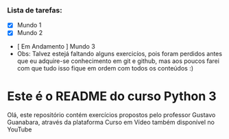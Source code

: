 ### Lista de tarefas:
- [x] Mundo 1
- [x] Mundo 2  
- [ Em Andamento ] Mundo 3
- Obs: Talvez estejá faltando alguns exercicíos, pois foram perdidos antes que eu 
adquire-se conhecimento em git e github,
mas aos poucos farei com que tudo isso fique em ordem com todos os conteúdos :)


# Este é o README do curso Python 3 
   Olá, este repositório contém exercícios propostos pelo professor Gustavo Guanabara, através da plataforma Curso em Vídeo 
também disponível no YouTube

#
